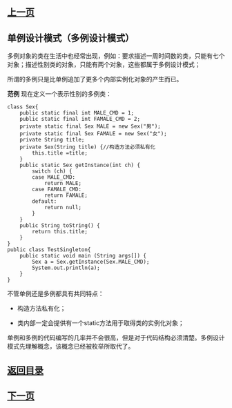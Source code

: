 ## [上一页](course86)

## 单例设计模式（多例设计模式）

多例对象的类在生活中也经常出现，例如：要求描述一周时间数的类，只能有七个对象；描述性别类的对象，只能有两个对象，这些都属于多例设计模式；

所谓的多例只是比单例追加了更多个内部实例化对象的产生而已。

**范例** 现在定义一个表示性别的多例类：

	class Sex{
		public static final int MALE_CMD = 1;
		public static final int FAMALE_CMD = 2;
		private static final Sex MALE = new Sex("男");
		private static final Sex FAMALE = new Sex("女");
		private String title;
		private Sex(String title) {//构造方法必须私有化
			this.title =title;
		}
		public static Sex getInstance(int ch) {
			switch (ch) {
			case MALE_CMD:
				return MALE;
			case FAMALE_CMD:
				return FAMALE;
			default:
				return null;
			}
		}
		public String toString() {
			return this.title;
		}
	}
	public class TestSingleton{
		public static void main (String args[]) {
			Sex a = Sex.getInstance(Sex.MALE_CMD);
			System.out.println(a);
		}
	}

不管单例还是多例都具有共同特点：

- 构造方法私有化；

- 类内部一定会提供有一个static方法用于取得类的实例化对象；

单例和多例的代码编写的几率并不会很高，但是对于代码结构必须清楚。多例设计模式先理解概念，该概念已经被枚举所取代了。


## [返回目录](https://wuchengcheng110120.github.io/learnJava)
## [下一页](course88)
